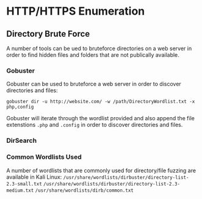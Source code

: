 # HTTP/HTTPS Enumeration

## Directory Brute Force

A number of tools can be ued to bruteforce directories on a web server in order to find hidden files and folders that are not publically available.

### Gobuster

Gobuster can be used to bruteforce a web server in order to discover directories and files:

`gobuster dir -u http://website.com/ -w /path/DirectoryWordlist.txt -x php,config`

Gobuster will iterate through the wordlist provided and also append the file extenstions `.php` and `.config` in order to discover directories and files.

### DirSearch



### Common Wordlists Used

A number of wordlists that are commonly used for directory/file fuzzing are available in Kali Linux:
`/usr/share/wordlists/dirbuster/directory-list-2.3-small.txt`
`/usr/share/wordlists/dirbuster/directory-list-2.3-medium.txt`
`/usr/share/wordlists/dirb/common.txt`


